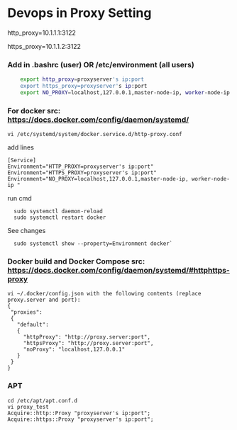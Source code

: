 # Devops in Proxy Setting
http_proxy=10.1.1.1:3122

https_proxy=10.1.1.2:3122

### Add in .bashrc (user) OR /etc/environment (all users)
```bash
    export http_proxy=proxyserver's ip:port
    export https_proxy=proxyserver's ip:port
    export NO_PROXY=localhost,127.0.0.1,master-node-ip, worker-node-ip etc      
```
### For docker src: https://docs.docker.com/config/daemon/systemd/
```
vi /etc/systemd/system/docker.service.d/http-proxy.conf
```
add lines
```
[Service]
Environment="HTTP_PROXY=proxyserver's ip:port"
Environment="HTTPS_PROXY=proxyserver's ip:port"
Environment="NO_PROXY=localhost,127.0.0.1,master-node-ip, worker-node-ip "
```
run cmd
```
  sudo systemctl daemon-reload
  sudo systemctl restart docker
```
See changes
```
  sudo systemctl show --property=Environment docker`

```
### Docker build and Docker Compose src:  https://docs.docker.com/config/daemon/systemd/#httphttps-proxy
```
vi ~/.docker/config.json with the following contents (replace proxy.server and port):
{
 "proxies":
 {
   "default":
   {
     "httpProxy": "http://proxy.server:port",
     "httpsProxy": "http://proxy.server:port",
     "noProxy": "localhost,127.0.0.1"
   }
 }
}
```
### APT 
``` 
cd /etc/apt/apt.conf.d
vi proxy_test
Acquire::http::Proxy "proxyserver's ip:port";
Acquire::https::Proxy "proxyserver's ip:port";
```



